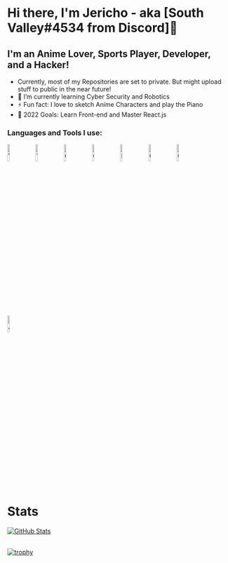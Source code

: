 # Hi there, I'm Jericho - aka [South Valley#4534 from Discord]👋 

## I'm an Anime Lover, Sports Player, Developer, and a Hacker!

- Currently, most of my Repositories are set to private. But might upload stuff to public in the near future!
- 🌱 I’m currently learning Cyber Security and Robotics
- ⚡ Fun fact: I love to sketch Anime Characters and play the Piano
- 🥅 2022 Goals: Learn Front-end and Master React.js

### Languages and Tools I use:

<span>
  <img alt="Visual Studio Code" width = "10%" src="https://cdn.jsdelivr.net/gh/devicons/devicon/icons/vscode/vscode-original.svg" style="padding-right:10px;"/>

  <img alt="Visual Studio" width = "10%" src="https://cdn.jsdelivr.net/gh/devicons/devicon/icons/visualstudio/visualstudio-plain.svg" style="padding-right:10px;"/>

  <img alt="GitHub" width = "10%" src="https://cdn.jsdelivr.net/gh/devicons/devicon/icons/github/github-original-wordmark.svg" style="padding-right:10px;" />

  <img alt="OpenCV" width = "10%" src="https://cdn.jsdelivr.net/gh/devicons/devicon/icons/opencv/opencv-original-wordmark.svg" style="padding-right:10px;" />

  <img alt="Python" width = "10%" src="https://cdn.jsdelivr.net/gh/devicons/devicon/icons/python/python-original.svg" style="padding-right:10px;"/>

  <img alt="C++" width = "10%" src="https://cdn.jsdelivr.net/gh/devicons/devicon/icons/cplusplus/cplusplus-original.svg" style="padding-right:10px;" />

  <img alt="C" width = "10%" src="https://cdn.jsdelivr.net/gh/devicons/devicon/icons/c/c-original.svg" style="padding-right:10px;"/>

  <img alt="JavaScript" width = "10%" src="https://cdn.jsdelivr.net/gh/devicons/devicon/icons/javascript/javascript-original.svg" style="padding-right:10px;"/>
</span>
<br>

# Stats
[![GitHub Stats](https://github-readme-stats.vercel.app/api?username=jericho3110&theme=radical)](https://github.com/anuraghazra/github-readme-stats)
<br><br>

[![trophy](https://github-profile-trophy.vercel.app/?username=jericho3110&theme=radical)](https://github.com/ryo-ma/github-profile-trophy)
